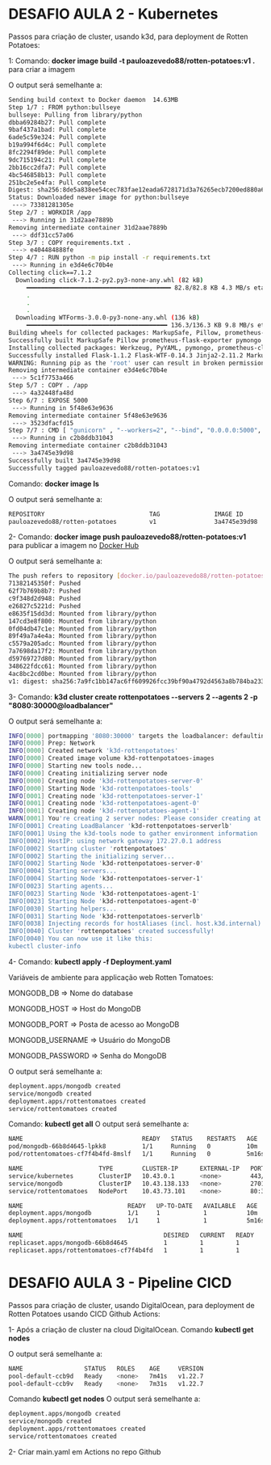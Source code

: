 <h1> DESAFIO AULA 2 - Kubernetes </h1>

<p></p>
Passos para criação de cluster, usando k3d, para deployment de  Rotten Potatoes:
<p></p>

1: Comando: <b>docker image build -t pauloazevedo88/rotten-potatoes:v1 .</b> para criar a imagem

O output será semelhante a:
```bash
Sending build context to Docker daemon  14.63MB
Step 1/7 : FROM python:bullseye
bullseye: Pulling from library/python
dbba69284b27: Pull complete
9baf437a1bad: Pull complete
6ade5c59e324: Pull complete
b19a994f6d4c: Pull complete
8fc2294f89de: Pull complete
9dc715194c21: Pull complete
2bb16cc2dfa7: Pull complete
4bc546858b13: Pull complete
251bc2e5e4fa: Pull complete
Digest: sha256:8de5a838ee54cec783fae12eada6728171d3a76265ecb7200ed880a6519d6cba
Status: Downloaded newer image for python:bullseye
 ---> 73381281305e
Step 2/7 : WORKDIR /app
 ---> Running in 31d2aae7889b
Removing intermediate container 31d2aae7889b
 ---> ddf31cc57a06
Step 3/7 : COPY requirements.txt .
 ---> e404484888fe
Step 4/7 : RUN python -m pip install -r requirements.txt
 ---> Running in e3d4e6c70b4e
Collecting click==7.1.2
  Downloading click-7.1.2-py2.py3-none-any.whl (82 kB)
     ━━━━━━━━━━━━━━━━━━━━━━━━━━━━━━━━━━━━━━━━ 82.8/82.8 KB 4.3 MB/s eta 0:00:00
     .
     .
     .
  Downloading WTForms-3.0.0-py3-none-any.whl (136 kB)
     ━━━━━━━━━━━━━━━━━━━━━━━━━━━━━━━━━━━━━━━ 136.3/136.3 KB 9.8 MB/s eta 0:00:00
Building wheels for collected packages: MarkupSafe, Pillow, prometheus-flask-exporter, pymongo, PyYAML
Successfully built MarkupSafe Pillow prometheus-flask-exporter pymongo PyYAML
Installing collected packages: Werkzeug, PyYAML, pymongo, prometheus-client, Pillow, MarkupSafe, itsdangerous, idna, gunicorn, dnspython, click, WTForms, mongoengine, Jinja2, flask-prometheus-metrics, email-validator, Flask, prometheus-flask-exporter, Flask-WTF, flask-mongoengine
Successfully installed Flask-1.1.2 Flask-WTF-0.14.3 Jinja2-2.11.2 MarkupSafe-1.1.1 Pillow-8.2.0 PyYAML-5.3.1 WTForms-2.3.3 Werkzeug-1.0.1 click-7.1.2 dnspython-2.1.0 email-validator-1.1.2 flask-mongoengine-1.0.0 flask-prometheus-metrics-1.0.0 gunicorn-20.0.4 idna-3.1 itsdangerous-1.1.0 mongoengine-0.23.1 prometheus-client-0.10.1 prometheus-flask-exporter-0.18.2 pymongo-3.11.4
WARNING: Running pip as the 'root' user can result in broken permissions and conflicting behaviour with the system package manager. It is recommended to use a virtual environment instead: https://pip.pypa.io/warnings/venv
Removing intermediate container e3d4e6c70b4e
 ---> 5c1f7753a466
Step 5/7 : COPY . /app
 ---> 4a32448fa48d
Step 6/7 : EXPOSE 5000
 ---> Running in 5f48e63e9636
Removing intermediate container 5f48e63e9636
 ---> 3523dfacfd15
Step 7/7 : CMD [ "gunicorn" , "--workers=2", "--bind", "0.0.0.0:5000", "-c", "config.py", "app:app"]
 ---> Running in c2b8ddb31043
Removing intermediate container c2b8ddb31043
 ---> 3a4745e39d98
Successfully built 3a4745e39d98
Successfully tagged pauloazevedo88/rotten-potatoes:v1
```

Comando: <b>docker image ls</b> 

O output será semelhante a:
```bash
REPOSITORY                             TAG               IMAGE ID       CREATED          SIZE
pauloazevedo88/rotten-potatoes         v1                3a4745e39d98   13 seconds ago   1.01GB
```

2- Comando: <b>docker image push pauloazevedo88/rotten-potatoes:v1</b> para publicar a imagem no <a href="https://hub.docker.com/">Docker Hub</a>

O output será semelhante a:
```bash
The push refers to repository [docker.io/pauloazevedo88/rotten-potatoes]
71382145350f: Pushed
62f7b769b8b7: Pushed
c9f348d2d948: Pushed
e26827c5221d: Pushed
e8635f15dd3d: Mounted from library/python
147cd3e8f800: Mounted from library/python
0fd04db47c1e: Mounted from library/python
89f49a7a4e4a: Mounted from library/python
c5579a205adc: Mounted from library/python
7a7698da17f2: Mounted from library/python
d59769727d80: Mounted from library/python
348622fdcc61: Mounted from library/python
4ac8bc2cd0be: Mounted from library/python
v1: digest: sha256:7a9fc1bb147ac6ff609926fcc39bf90a4792d4563a8b784ba23383a1860ab090 size: 3056
```

3- Comando: <b>k3d cluster create rottenpotatoes --servers 2 --agents 2 -p "8080:30000@loadbalancer"</b>

O output será semelhante a:
```bash
INFO[0000] portmapping '8080:30000' targets the loadbalancer: defaulting to [servers:*:proxy agents:*:proxy]
INFO[0000] Prep: Network
INFO[0000] Created network 'k3d-rottenpotatoes'
INFO[0000] Created image volume k3d-rottenpotatoes-images
INFO[0000] Starting new tools node...
INFO[0000] Creating initializing server node
INFO[0000] Creating node 'k3d-rottenpotatoes-server-0'
INFO[0000] Starting Node 'k3d-rottenpotatoes-tools'
INFO[0001] Creating node 'k3d-rottenpotatoes-server-1'
INFO[0001] Creating node 'k3d-rottenpotatoes-agent-0'
INFO[0001] Creating node 'k3d-rottenpotatoes-agent-1'
WARN[0001] You're creating 2 server nodes: Please consider creating at least 3 to achieve etcd quorum & fault tolerance
INFO[0001] Creating LoadBalancer 'k3d-rottenpotatoes-serverlb'
INFO[0001] Using the k3d-tools node to gather environment information
INFO[0002] HostIP: using network gateway 172.27.0.1 address
INFO[0002] Starting cluster 'rottenpotatoes'
INFO[0002] Starting the initializing server...
INFO[0002] Starting Node 'k3d-rottenpotatoes-server-0'
INFO[0004] Starting servers...
INFO[0004] Starting Node 'k3d-rottenpotatoes-server-1'
INFO[0023] Starting agents...
INFO[0023] Starting Node 'k3d-rottenpotatoes-agent-1'
INFO[0023] Starting Node 'k3d-rottenpotatoes-agent-0'
INFO[0030] Starting helpers...
INFO[0031] Starting Node 'k3d-rottenpotatoes-serverlb'
INFO[0038] Injecting records for hostAliases (incl. host.k3d.internal) and for 5 network members into CoreDNS configmap...
INFO[0040] Cluster 'rottenpotatoes' created successfully!
INFO[0040] You can now use it like this:
kubectl cluster-info
```

4- Comando: <b>kubectl apply -f Deployment.yaml</b>

Variáveis de ambiente para applicação web Rotten Tomatoes:

<p>MONGODB_DB => Nome do database</p>
<p>MONGODB_HOST => Host do MongoDB</p>
<p>MONGODB_PORT => Posta de acesso ao MongoDB</p>
<p>MONGODB_USERNAME => Usuário do MongoDB</p>
<p>MONGODB_PASSWORD => Senha do MongoDB</p>

O output será semelhante a:
```bash
deployment.apps/mongodb created
service/mongodb created
deployment.apps/rottentomatoes created
service/rottentomatoes created
```
Comando: <b>kubectl get all</b>
O output será semelhante a:
```bash
NAME                                 READY   STATUS    RESTARTS   AGE
pod/mongodb-66b8d4645-lpkk8          1/1     Running   0          10m
pod/rottentomatoes-cf7f4b4fd-8mslf   1/1     Running   0          5m16s

NAME                     TYPE        CLUSTER-IP      EXTERNAL-IP   PORT(S)        AGE
service/kubernetes       ClusterIP   10.43.0.1       <none>        443/TCP        10m
service/mongodb          ClusterIP   10.43.138.133   <none>        27017/TCP      10m
service/rottentomatoes   NodePort    10.43.73.101    <none>        80:30000/TCP   4m44s

NAME                             READY   UP-TO-DATE   AVAILABLE   AGE
deployment.apps/mongodb          1/1     1            1           10m
deployment.apps/rottentomatoes   1/1     1            1           5m16s

NAME                                       DESIRED   CURRENT   READY   AGE
replicaset.apps/mongodb-66b8d4645          1         1         1       10m
replicaset.apps/rottentomatoes-cf7f4b4fd   1         1         1       5m16s
```

<h1> DESAFIO AULA 3 - Pipeline CICD </h1>

<p></p>
Passos para criação de cluster, usando DigitalOcean, para deployment de Rotten Potatoes usando CICD Github Actions:
<p></p>

1- Após a criação de cluster na cloud DigitalOcean. Comando <b>kubectl get nodes</b>

O output será semelhante a:
```bash
NAME                 STATUS   ROLES    AGE     VERSION
pool-default-ccb9d   Ready    <none>   7m41s   v1.22.7
pool-default-ccb9v   Ready    <none>   7m31s   v1.22.7
```

Comando <b>kubectl get nodes</b>
O output será semelhante a:
```bash
deployment.apps/mongodb created
service/mongodb created
deployment.apps/rottentomatoes created
service/rottentomatoes created
```

2- Criar main.yaml em Actions no repo Github